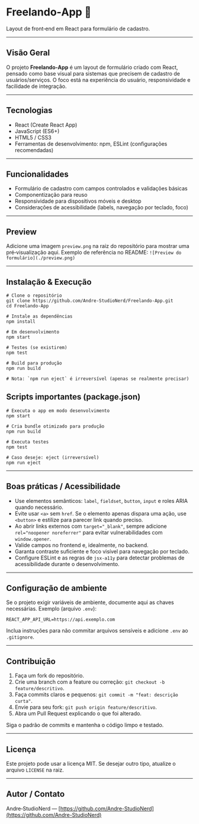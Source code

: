 # Freelando‑App 🧰

Layout de front‑end em React para formulário de cadastro.

---

## Visão Geral

O projeto **Freelando‑App** é um layout de formulário criado com React, pensado como base visual para sistemas que precisem de cadastro de usuários/serviços. O foco está na experiência do usuário, responsividade e facilidade de integração.

---

## Tecnologias

* React (Create React App)
* JavaScript (ES6+)
* HTML5 / CSS3
* Ferramentas de desenvolvimento: npm, ESLint (configurações recomendadas)

---

## Funcionalidades

* Formulário de cadastro com campos controlados e validações básicas
* Componentização para reuso
* Responsividade para dispositivos móveis e desktop
* Considerações de acessibilidade (labels, navegação por teclado, foco)

---

## Preview

Adicione uma imagem `preview.png` na raiz do repositório para mostrar uma pré‑visualização aqui. Exemplo de referência no README: `![Preview do formulário](./preview.png)`

---

## Instalação & Execução

```
# Clone o repositório
git clone https://github.com/Andre-StudioNerd/Freelando-App.git
cd Freelando-App

# Instale as dependências
npm install

# Em desenvolvimento
npm start

# Testes (se existirem)
npm test

# Build para produção
npm run build

# Nota: `npm run eject` é irreversível (apenas se realmente precisar)
```

## Scripts importantes (package.json)

```
# Executa o app em modo desenvolvimento
npm start

# Cria bundle otimizado para produção
npm run build

# Executa testes
npm test

# Caso deseje: eject (irreversível)
npm run eject
```

---

## Boas práticas / Acessibilidade

* Use elementos semânticos: `label`, `fieldset`, `button`, `input` e roles ARIA quando necessário.
* Evite usar `<a>` sem `href`. Se o elemento apenas dispara uma ação, use `<button>` e estilize para parecer link quando preciso.
* Ao abrir links externos com `target="_blank"`, sempre adicione `rel="noopener noreferrer"` para evitar vulnerabilidades com `window.opener`.
* Valide campos no frontend e, idealmente, no backend.
* Garanta contraste suficiente e foco visível para navegação por teclado.
* Configure ESLint e as regras de `jsx-a11y` para detectar problemas de acessibilidade durante o desenvolvimento.

---

## Configuração de ambiente

Se o projeto exigir variáveis de ambiente, documente aqui as chaves necessárias. Exemplo (arquivo `.env`):

```
REACT_APP_API_URL=https://api.exemplo.com
```

Inclua instruções para não commitar arquivos sensíveis e adicione `.env` ao `.gitignore`.

---

## Contribuição

1. Faça um fork do repositório.
2. Crie uma branch com a feature ou correção: `git checkout -b feature/descritivo`.
3. Faça commits claros e pequenos: `git commit -m "feat: descrição curta"`.
4. Envie para seu fork: `git push origin feature/descritivo`.
5. Abra um Pull Request explicando o que foi alterado.

Siga o padrão de commits e mantenha o código limpo e testado.

---

## Licença

Este projeto pode usar a licença MIT. Se desejar outro tipo, atualize o arquivo `LICENSE` na raiz.

---

## Autor / Contato

Andre‑StudioNerd — [https://github.com/Andre-StudioNerd](https://github.com/Andre-StudioNerd)
